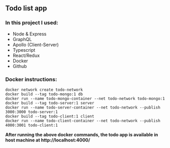 ## Todo list app
### In this project I used:
 - Node & Express
 - GraphQL
 - Apollo (Client-Server)
 - Typescript
 - React/Redux
 - Docker
 - Github
 
### Docker instructions:
    docker network create todo-network
    docker build --tag todo-mongo:1 db
    docker run --name todo-mongo-container --net todo-network todo-mongo:1
    docker build --tag todo-server:1 server
    docker run --name todo-server-container --net todo-network --publish 3000:3000 todo-server:1
    docker build --tag todo-client:1 client
    docker run --name todo-client-container --net todo-network --publish 4000:3001 todo-client:1

**After running the above docker commands, the todo app is available in host machine at http://localhost:4000/**
